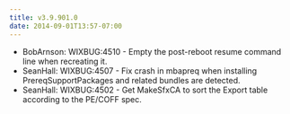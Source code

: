 ```yaml
---
title: v3.9.901.0
date: 2014-09-01T13:57-07:00
---
```

* BobArnson: WIXBUG:4510 - Empty the post-reboot resume command line when recreating it.
* SeanHall: WIXBUG:4507 - Fix crash in mbapreq when installing PrereqSupportPackages and related bundles are detected.
* SeanHall: WIXBUG:4502 - Get MakeSfxCA to sort the Export table according to the PE/COFF spec.